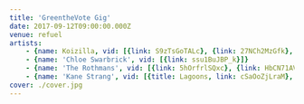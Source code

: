 ```yaml
---
title: 'GreentheVote Gig'
date: 2017-09-12T09:00:00.000Z
venue: refuel
artists:
    - {name: Koizilla, vid: [{link: S9zTsGoTALc}, {link: 27NCh2MzGfk}, {title: 'Hot Water (snippet)', link: V4fLZXJLOfo}]}
    - {name: 'Chloe Swarbrick', vid: [{link: ssu1BuJBP_k}]}
    - {name: 'The Rothmans', vid: [{link: 5hOrfrlSQxc}, {link: HbCN71AVV9c}, {link: '-WW-gHxX54w'}]}
    - {name: 'Kane Strang', vid: [{title: Lagoons, link: cSaOoZjLraM}, {title: 'It''s not that bad', link: MFx2AumFNqc}, {title: 'Oh so you are off I see', link: s3XZE71c-B4}]}
cover: ./cover.jpg
---
```

